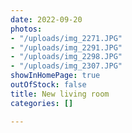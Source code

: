 ```yaml
---
date: 2022-09-20
photos:
- "/uploads/img_2271.JPG"
- "/uploads/img_2291.JPG"
- "/uploads/img_2298.JPG"
- "/uploads/img_2307.JPG"
showInHomePage: true
outOfStock: false
title: New living room
categories: []

---
```

